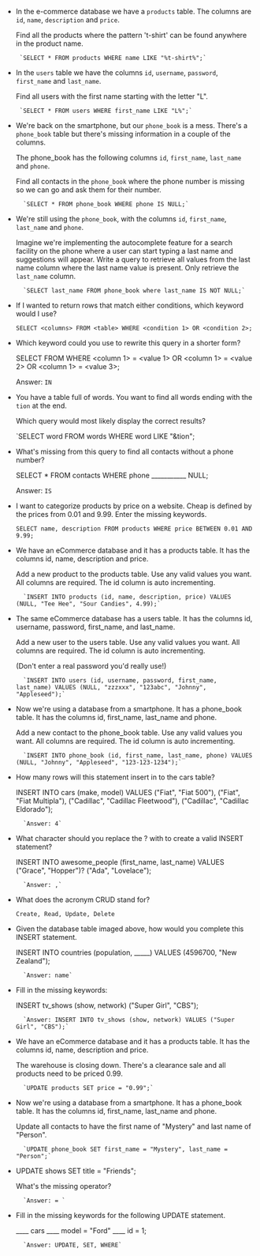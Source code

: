  - In the e-commerce database we have a  `products`  table. The columns
   are  `id`,  `name`,  `description`  and  `price`.
   
   Find all the products where the pattern 't-shirt' can be found
   anywhere in the product name.

		`SELECT * FROM products WHERE name LIKE "%t-shirt%";`

 - In the  `users`  table we have the columns  `id`,  `username`,  `password`,  `first_name`  and  `last_name`.

	Find all users with the first name starting with the letter "L".

		`SELECT * FROM users WHERE first_name LIKE "L%";`

- We're back on the smartphone, but our  `phone_book`  is a mess. There's a  `phone_book`  table but there's missing information in a couple of the columns.

	The phone_book has the following columns  `id`,  `first_name`,  `last_name`  and  `phone`.

	Find all contacts in the  `phone_book`  where the phone number is missing so we can go and ask them for their 			number.

		`SELECT * FROM phone_book WHERE phone IS NULL;`

- We're still using the  `phone_book`, with the columns  `id`,  `first_name`,  `last_name`  and  `phone`.

	Imagine we're implementing the autocomplete feature for a search facility on the phone where a user can start typing a last name and suggestions will appear. Write a query to retrieve all values from the last name column where the last name value is present. Only retrieve the  `last_name`  column.

		`SELECT last_name FROM phone_book where last_name IS NOT NULL;`

- If I wanted to return rows that match either conditions, which keyword would I use?

    `SELECT <columns> FROM <table> WHERE <condition 1> OR <condition 2>;` 

- Which keyword could you use to rewrite this query in a shorter form?

    SELECT <columns> FROM <table> WHERE <column 1> = <value 1> OR <column 1> = <value 2> OR <column 1> = <value 3>;  

    Answer: `IN`

- You have a table full of words. You want to find all words ending with the `tion` at the end.

    Which query would most likely display the correct results?

    `SELECT word FROM words WHERE word LIKE "&tion";

- What's missing from this query to find all contacts without a phone number?

    SELECT * FROM contacts WHERE phone ___________ NULL;

    Answer: `IS`

- I want to categorize products by price on a website. Cheap is defined by the prices from 0.01 and 9.99. Enter the missing keywords.

    `SELECT name, description FROM products WHERE price BETWEEN 0.01 AND 9.99;`

- We have an eCommerce database and it has a products table. It has the columns id, name, description and price.

    Add a new product to the products table. Use any valid values you want. All columns are required. The id column is auto incrementing.

        `INSERT INTO products (id, name, description, price) VALUES (NULL, "Tee Hee", "Sour Candies", 4.99);`

- The same eCommerce database has a users table. It has the columns id, username, password, first_name, and last_name.

    Add a new user to the users table. Use any valid values you want. All columns are required. The id column is auto incrementing.

    (Don't enter a real password you'd really use!)

        `INSERT INTO users (id, username, password, first_name, last_name) VALUES (NULL, "zzzxxx", "123abc", "Johnny", "Appleseed");`

- Now we're using a database from a smartphone. It has a phone_book table. It has the columns id, first_name, last_name and phone.

    Add a new contact to the phone_book table. Use any valid values you want. All columns are required. The id column is auto incrementing.

        `INSERT INTO phone_book (id, first_name, last_name, phone) VALUES (NULL, "Johnny", "Appleseed", "123-123-1234");`

- How many rows will this statement insert in to the cars table?

    INSERT INTO cars (make, model) VALUES ("Fiat", "Fiat 500"),
    ("Fiat", "Fiat Multipla"),
    ("Cadillac", "Cadillac Fleetwood"),
    ("Cadillac", "Cadillac Eldorado");

        `Answer: 4`

- What character should you replace the ? with to create a valid INSERT statement?

    INSERT INTO awesome_people (first_name, last_name) VALUES ("Grace", "Hopper")? ("Ada", "Lovelace");

        `Answer: ,`

-  What does the acronym CRUD stand for?

    `Create, Read, Update, Delete`

- Given the database table imaged above, how would you complete this INSERT statement.


    INSERT INTO countries (population, _____) VALUES (4596700, "New Zealand");

        `Answer: name`

- Fill in the missing keywords:

    INSERT  tv_shows (show, network)  ("Super Girl", "CBS");

        `Answer: INSERT INTO tv_shows (show, network) VALUES ("Super Girl", "CBS");`

- We have an eCommerce database and it has a products table. It has the columns id, name, description and price.

    The warehouse is closing down. There's a clearance sale and all products need to be priced 0.99.

        `UPDATE products SET price = "0.99";`

- Now we're using a database from a smartphone. It has a phone_book table. It has the columns id, first_name, last_name and phone.

    Update all contacts to have the first name of "Mystery" and last name of "Person".

        `UPDATE phone_book SET first_name = "Mystery", last_name = "Person";`

- UPDATE shows SET title =  "Friends";

    What's the missing operator?

        `Answer: = `

- Fill in the missing keywords for the following UPDATE statement.

    ____ cars ____ model = "Ford" ____ id = 1;

        `Answer: UPDATE, SET, WHERE`
